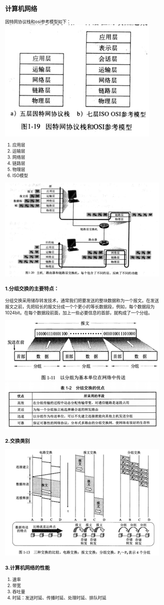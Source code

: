 ## 计算机网络

因特网协议栈和osi参考模型如下：
![因特网协议](/img/Internet/因特网协议.jpg)

1. 应用层
2. 运输层
3. 网络层
4. 链路层
5. 物理层
6. ISO模型
   
![交换过程](/img/Internet/交换过程.jpg)

### 1.分组交换的主要特点：

   分组交换采用储存转发技术，通常我们把要发送的整块数据称为一个报文。在发送报文之前，先把较长的报文分成一个个更小的等长数据段，例如，每个数据段为1024bit。在每个数据段前面，加上一些必要信息的首部，就构成了一个分组。

![分组交换](/img/Internet/1-11.jpg)
![分组交换优点](/img/Internet/1-12.jpg)

### 2.交换类别

![交换](/img/Internet/1-13.jpg)

### 3.计算机网络的性能

1.  速率
2.  带宽
3.  吞吐量
4.  时延：发送时延、传播时延、处理时延、排队时延
